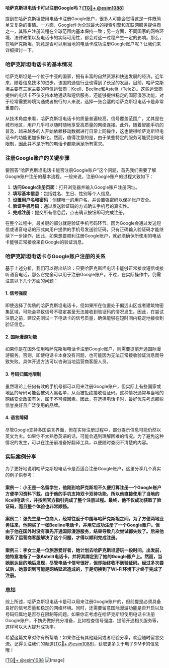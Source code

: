 **哈萨克斯坦电话卡可以注册Google吗？[[TG💪+ @esim1088](https://t.me/s/esim1088)]**

提到在哈萨克斯坦使用电话卡注册Google账户，很多人可能会觉得这是一件既简单又复杂的事情。一方面，Google作为全球最大的搜索引擎和互联网服务提供商之一，其账户注册流程在全球范围内基本保持一致；另一方面，不同国家的网络环境、法律政策以及电话卡的实际可用性，都会对这一过程产生一定的影响。那么，在哈萨克斯坦，究竟是否可以用当地的电话卡成功注册Google账户呢？让我们来详细探讨一下。

### 哈萨克斯坦电话卡的基本情况

哈萨克斯坦是一个位于中亚的国家，拥有丰富的自然资源和快速发展的经济。近年来，随着信息技术的进步，该国的通信行业也得到了长足的发展。目前，哈萨克斯坦主要有三家主要的电信运营商：Kcell、Beeline和Astelit（Tele2）。这些运营商提供的电话卡不仅支持本地通话和短信服务，还能够提供稳定的国际漫游功能。对于经常需要跨境沟通或者旅行的人来说，选择一张合适的哈萨克斯坦电话卡是非常重要的。

从技术角度来看，哈萨克斯坦电话卡的质量普遍较高，信号覆盖范围广，尤其是在城市地区，用户几乎可以随时随地享受高质量的网络连接。此外，随着智能手机的普及，越来越多的人开始依赖移动数据进行日常上网操作，这也使得哈萨克斯坦电话卡的功能更加多样化。然而，值得注意的是，由于某些特定的服务可能受到地域限制，因此并不是所有的电话卡都能满足所有需求。

### 注册Google账户的关键步骤

要回答“哈萨克斯坦电话卡能否注册Google账户”这个问题，首先我们需要了解Google账户注册的基本流程。一般来说，注册Google账户的过程大致如下：

1. **访问Google注册页面**：打开浏览器并输入Google账户注册网址。
2. **填写基本信息**：包括姓名、生日、性别等个人信息。
3. **设置用户名和密码**：创建唯一的用户名，并设置强密码以保护账户安全。
4. **验证手机号码**：通过发送验证码的方式确认手机号的真实性。
5. **完成注册**：提交所有信息后，点击确认按钮即可完成注册。

在整个过程中，最关键的部分就是验证手机号码环节。因为Google会通过发送短信或语音电话的形式向用户提供的手机号发送验证码，只有正确输入验证码才能继续下一步操作。因此，如果想要顺利注册Google账户，就必须确保所使用的电话卡能够正常接收来自Google的验证消息。

### 哈萨克斯坦电话卡与Google账户注册的关系

基于上述分析，我们可以得出结论：只要哈萨克斯坦电话卡能够正常接收短信或接听语音电话，那么它完全可以用于注册Google账户。不过，在实际操作中，仍需注意以下几个方面的问题：

#### 1. **信号强度**
即使选择了优质的哈萨克斯坦电话卡，但如果所在位置处于偏远山区或者建筑物密集区域，可能会导致信号不稳定甚至无法接收到验证码的情况发生。因此，在尝试注册之前，建议先测试一下电话卡的信号质量，确保能够在短时间内稳定地接收到验证信息。

#### 2. **国际漫游功能**
如果你是在国外使用哈萨克斯坦电话卡注册Google账户，则需要提前开通国际漫游服务。否则，即使电话卡本身没有问题，也可能因为无法正常接收验证消息而导致失败。具体开通方法可以咨询当地运营商客服人员。

#### 3. **号码归属地限制**
虽然理论上任何有效的手机号都可以用来注册Google账户，但实际上有些国家或地区的号码可能会被列入黑名单，从而被拒绝接收验证码。这种情况通常与当地的网络安全政策有关，属于不可控因素。因此，在选择电话卡时，最好优先考虑那些信誉良好且广泛使用的品牌。

#### 4. **语言障碍**
尽管Google支持多国语言界面，但在实际注册过程中，部分提示信息可能仍然以英文为主。如果你不太熟悉英语的话，可能会遇到理解困难的情况。为了避免这种情况的发生，可以在注册前准备好翻译工具，以便随时查阅不清楚的内容。

### 实际案例分享

为了更好地说明哈萨克斯坦电话卡是否适合注册Google账户，这里分享几个真实的例子供参考：

#### 案例一：小王是一名留学生，他刚到哈萨克斯坦不久便打算注册一个Google账户方便学习资料下载。由于他的手机支持双卡双待功能，所以他直接使用了当地的Kcell电话卡，并按照官方指引完成了整个注册过程。最终，他不仅成功获取了验证码，而且整个体验也非常顺畅。

#### 案例二：张先生是一位商人，经常往返于中国与哈萨克斯坦之间。为了方便两地业务往来，他购买了一张Beeline电话卡，并用它成功注册了一个Google账户。但由于他在国外时没有事先开通国际漫游服务，结果导致几次尝试都失败了。后来他联系了运营商客服解决了这个问题，才得以顺利完成注册。

#### 案例三：李女士是一位旅游爱好者，她计划去哈萨克斯坦游玩一段时间。出发前，她特意准备了一张Astelit电话卡，并将其绑定到了她的Google账户上。然而，当她到达目的地后发现，尽管电话卡信号很好，但却始终收不到验证码。经过多次尝试后，她意识到可能是网络延迟造成的，于是切换到了Wi-Fi环境下才终于完成了注册。

### 总结

综上所述，哈萨克斯坦电话卡是可以用来注册Google账户的，但前提是必须具备良好的信号质量和稳定的网络环境。同时，还需要留意国际漫游功能是否开启以及号码归属地是否存在限制等问题。如果你正考虑在哈萨克斯坦使用电话卡注册Google账户，不妨先做好充分准备，比如检查信号强度、提前开通相关服务等，这样可以大大提升成功率。

希望这篇文章对你有所帮助！如果你还有其他疑问或者经验分享，欢迎随时留言交流。记得关注我们的频道[[TG💪+ @esim1088](https://t.me/s/esim1088)]，获取更多关于电子SIM卡的信息哦！

[[TG💪+ @esim1088](https://t.me/s/esim1088) ![Image](https://i.postimg.cc/4NQfJmqS/Snipaste-2025-05-13-00-14-12.png)]